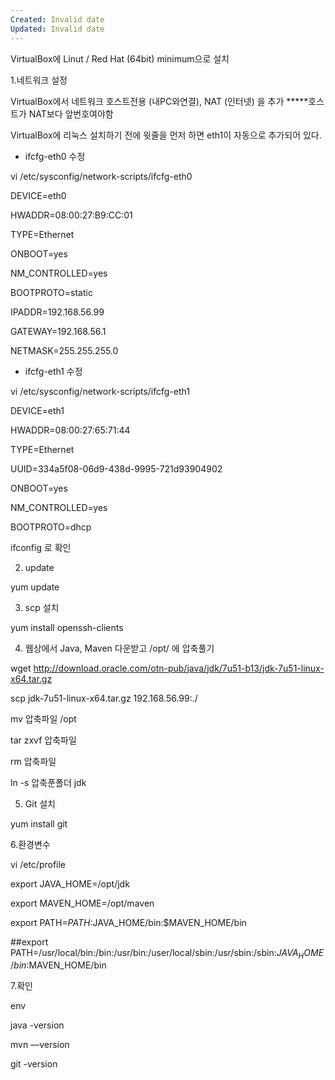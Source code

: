 ```yaml
---
Created: Invalid date
Updated: Invalid date
---
```

VirtualBox에 Linut / Red Hat (64bit) minimum으로 설치

1.네트워크 설정

VirtualBox에서 네트워크 호스트전용 (내PC와연결), NAT (인터넷) 을 추가 *****호스트가 NAT보다 앞번호여야함

VirtualBox에 리눅스 설치하기 전에 윗줄을 먼저 하면 eth1이 자동으로 추가되어 있다.

- ifcfg-eth0 수정

vi /etc/sysconfig/network-scripts/ifcfg-eth0

DEVICE=eth0

HWADDR=08:00:27:B9:CC:01

TYPE=Ethernet

ONBOOT=yes

NM_CONTROLLED=yes

BOOTPROTO=static

IPADDR=192.168.56.99

GATEWAY=192.168.56.1

NETMASK=255.255.255.0

- ifcfg-eth1 수정

vi /etc/sysconfig/network-scripts/ifcfg-eth1

DEVICE=eth1

HWADDR=08:00:27:65:71:44

TYPE=Ethernet

UUID=334a5f08-06d9-438d-9995-721d93904902

ONBOOT=yes

NM_CONTROLLED=yes

BOOTPROTO=dhcp

ifconfig 로 확인

2. update

yum update

3. scp 설치

yum install openssh-clients

4. 웹상에서 Java, Maven 다운받고 /opt/ 에 압축풀기

wget http://download.oracle.com/otn-pub/java/jdk/7u51-b13/jdk-7u51-linux-x64.tar.gz

scp jdk-7u51-linux-x64.tar.gz 192.168.56.99:./

mv 압축파일 /opt

tar zxvf 압축파일

rm 압축파일

ln -s 압축푼폴더 jdk

5. Git 설치

yum install git

6.환경변수

vi /etc/profile

export JAVA_HOME=/opt/jdk

export MAVEN_HOME=/opt/maven

export PATH=$PATH:$JAVA_HOME/bin:$MAVEN_HOME/bin

#\#export PATH=/usr/local/bin:/bin:/usr/bin:/user/local/sbin:/usr/sbin:/sbin:$JAVA_HOME/bin:$MAVEN_HOME/bin

7.확인

env

java -version

mvn —version

git -version
